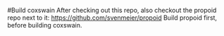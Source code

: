 #Build coxswain
After checking out this repo, also checkout the propoid repo next to it:
https://github.com/svenmeier/propoid Build propoid first, before building coxswain.